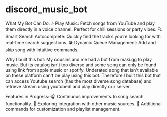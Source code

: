 # discord_music_bot

What My Bot Can Do:
🎶 Play Music: Fetch songs from YouTube and play them directly in a voice channel. Perfect for chill sessions or party vibes.
🔍 Smart Search Autocomplete: Quickly find the tracks you’re looking for with real-time search suggestions.
🛠️ Dynamic Queue Management: Add and skip song with intuitive commands.

Why I built this bot:
My cousins and me had a bot from maki.gg to play music. But its catalog isn't too diverse and some song can only be found
using link from apple music or spotify. Underated song that isn't available on these platform can't be play using this bot. 
Therefore I built this bot that can access Youtube search (has the most diverse song database) and retrieve stream using youtubedl
and play directly our server.

Features in Progress:
🎧 Continuous improvements to song search functionality.
📂 Exploring integration with other music sources.
🔄 Additional commands for customization and playlist management.
